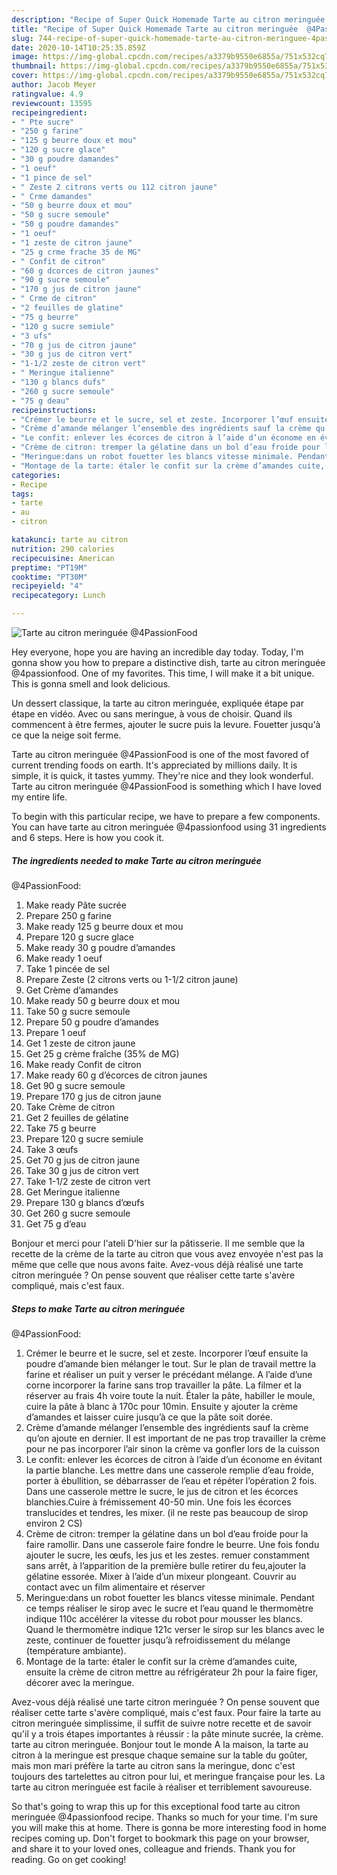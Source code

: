 ```yaml
---
description: "Recipe of Super Quick Homemade Tarte au citron meringuée  @4PassionFood"
title: "Recipe of Super Quick Homemade Tarte au citron meringuée  @4PassionFood"
slug: 744-recipe-of-super-quick-homemade-tarte-au-citron-meringuee-4passionfood
date: 2020-10-14T10:25:35.859Z
image: https://img-global.cpcdn.com/recipes/a3379b9550e6855a/751x532cq70/tarte-au-citron-meringuee-4passionfood-photo-principale-de-la-recette.jpg
thumbnail: https://img-global.cpcdn.com/recipes/a3379b9550e6855a/751x532cq70/tarte-au-citron-meringuee-4passionfood-photo-principale-de-la-recette.jpg
cover: https://img-global.cpcdn.com/recipes/a3379b9550e6855a/751x532cq70/tarte-au-citron-meringuee-4passionfood-photo-principale-de-la-recette.jpg
author: Jacob Meyer
ratingvalue: 4.9
reviewcount: 13595
recipeingredient:
- " Pte sucre"
- "250 g farine"
- "125 g beurre doux et mou"
- "120 g sucre glace"
- "30 g poudre damandes"
- "1 oeuf"
- "1 pince de sel"
- " Zeste 2 citrons verts ou 112 citron jaune"
- " Crme damandes"
- "50 g beurre doux et mou"
- "50 g sucre semoule"
- "50 g poudre damandes"
- "1 oeuf"
- "1 zeste de citron jaune"
- "25 g crme frache 35 de MG"
- " Confit de citron"
- "60 g dcorces de citron jaunes"
- "90 g sucre semoule"
- "170 g jus de citron jaune"
- " Crme de citron"
- "2 feuilles de glatine"
- "75 g beurre"
- "120 g sucre semiule"
- "3 ufs"
- "70 g jus de citron jaune"
- "30 g jus de citron vert"
- "1-1/2 zeste de citron vert"
- " Meringue italienne"
- "130 g blancs dufs"
- "260 g sucre semoule"
- "75 g deau"
recipeinstructions:
- "Crémer le beurre et le sucre, sel et zeste. Incorporer l’œuf ensuite la poudre d’amande bien mélanger le tout. Sur le plan de travail mettre la farine et réaliser un puit y verser le précédant mélange. A l’aide d’une corne incorporer la farine sans trop travailler la pâte. La filmer et la réserver au frais 4h voire toute la nuit. Étaler la pâte, habiller le moule, cuire la pâte à blanc à 170c pour 10min. Ensuite y ajouter la crème d’amandes et laisser cuire jusqu’à ce que la pâte soit dorée."
- "Crème d’amande mélanger l’ensemble des ingrédients sauf la crème qu’on ajoute en dernier. Il est important de ne pas trop travailler la crème pour ne pas incorporer l’air sinon la crème va gonfler lors de la cuisson"
- "Le confit: enlever les écorces de citron à l’aide d’un économe en évitant la partie blanche. Les mettre dans une casserole remplie d’eau froide, porter à ébullition, se débarrasser de l’eau et répéter l’opération 2 fois. Dans une casserole mettre le sucre, le jus de citron et les écorces blanchies.Cuire à frémissement 40-50 min. Une fois les écorces translucides et tendres, les mixer. (il ne reste pas beaucoup de sirop environ 2 CS)"
- "Crème de citron: tremper la gélatine dans un bol d’eau froide pour la faire ramollir. Dans une casserole faire fondre le beurre. Une fois fondu ajouter le sucre, les œufs, les jus et les zestes. remuer constamment sans arrêt, à l’apparition de la première bulle retirer du feu,ajouter la gélatine essorée. Mixer à l’aide d’un mixeur plongeant. Couvrir au contact avec un film alimentaire et réserver"
- "Meringue:dans un robot fouetter les blancs vitesse minimale. Pendant ce temps réaliser le sirop avec le sucre et l’eau quand le thermomètre indique 110c accélérer la vitesse du robot pour mousser les blancs. Quand le thermomètre indique 121c verser le sirop sur les blancs avec le zeste, continuer de fouetter jusqu’à refroidissement du mélange (température ambiante)."
- "Montage de la tarte: étaler le confit sur la crème d’amandes cuite, ensuite la crème de citron mettre au réfrigérateur 2h pour la faire figer, décorer avec la meringue."
categories:
- Recipe
tags:
- tarte
- au
- citron

katakunci: tarte au citron 
nutrition: 290 calories
recipecuisine: American
preptime: "PT19M"
cooktime: "PT30M"
recipeyield: "4"
recipecategory: Lunch

---
```



![Tarte au citron meringuée 
@4PassionFood](https://img-global.cpcdn.com/recipes/a3379b9550e6855a/751x532cq70/tarte-au-citron-meringuee-4passionfood-photo-principale-de-la-recette.jpg)

Hey everyone, hope you are having an incredible day today. Today, I'm gonna show you how to prepare a distinctive dish, tarte au citron meringuée 
@4passionfood. One of my favorites. This time, I will make it a bit unique. This is gonna smell and look delicious.

Un dessert classique, la tarte au citron meringuée, expliquée étape par étape en vidéo. Avec ou sans meringue, à vous de choisir. Quand ils commencent à être fermes, ajouter le sucre puis la levure. Fouetter jusqu&#39;à ce que la neige soit ferme.

Tarte au citron meringuée 
@4PassionFood is one of the most favored of current trending foods on earth. It's appreciated by millions daily. It is simple, it is quick, it tastes yummy. They're nice and they look wonderful. Tarte au citron meringuée 
@4PassionFood is something which I have loved my entire life.


To begin with this particular recipe, we have to prepare a few components. You can have tarte au citron meringuée 
@4passionfood using 31 ingredients and 6 steps. Here is how you cook it.

<!--inarticleads1-->

##### The ingredients needed to make Tarte au citron meringuée 
@4PassionFood:

1. Make ready  Pâte sucrée
1. Prepare 250 g farine
1. Make ready 125 g beurre doux et mou
1. Prepare 120 g sucre glace
1. Make ready 30 g poudre d’amandes
1. Make ready 1 oeuf
1. Take 1 pincée de sel
1. Prepare  Zeste (2 citrons verts ou 1-1/2 citron jaune)
1. Get  Crème d’amandes
1. Make ready 50 g beurre doux et mou
1. Take 50 g sucre semoule
1. Prepare 50 g poudre d’amandes
1. Prepare 1 oeuf
1. Get 1 zeste de citron jaune
1. Get 25 g crème fraîche (35% de MG)
1. Make ready  Confit de citron
1. Make ready 60 g d’écorces de citron jaunes
1. Get 90 g sucre semoule
1. Prepare 170 g jus de citron jaune
1. Take  Crème de citron
1. Get 2 feuilles de gélatine
1. Take 75 g beurre
1. Prepare 120 g sucre semiule
1. Take 3 œufs
1. Get 70 g jus de citron jaune
1. Take 30 g jus de citron vert
1. Take 1-1/2 zeste de citron vert
1. Get  Meringue italienne
1. Prepare 130 g blancs d’œufs
1. Get 260 g sucre semoule
1. Get 75 g d’eau


Bonjour et merci pour l&#39;ateli D&#39;hier sur la pâtisserie. Il me semble que la recette de la crème de la tarte au citron que vous avez envoyée n&#39;est pas la même que celle que nous avons faite. Avez-vous déjà réalisé une tarte citron meringuée ? On pense souvent que réaliser cette tarte s&#39;avère compliqué, mais c&#39;est faux. 

<!--inarticleads2-->

##### Steps to make Tarte au citron meringuée 
@4PassionFood:

1. Crémer le beurre et le sucre, sel et zeste. Incorporer l’œuf ensuite la poudre d’amande bien mélanger le tout. Sur le plan de travail mettre la farine et réaliser un puit y verser le précédant mélange. A l’aide d’une corne incorporer la farine sans trop travailler la pâte. La filmer et la réserver au frais 4h voire toute la nuit. Étaler la pâte, habiller le moule, cuire la pâte à blanc à 170c pour 10min. Ensuite y ajouter la crème d’amandes et laisser cuire jusqu’à ce que la pâte soit dorée.
1. Crème d’amande mélanger l’ensemble des ingrédients sauf la crème qu’on ajoute en dernier. Il est important de ne pas trop travailler la crème pour ne pas incorporer l’air sinon la crème va gonfler lors de la cuisson
1. Le confit: enlever les écorces de citron à l’aide d’un économe en évitant la partie blanche. Les mettre dans une casserole remplie d’eau froide, porter à ébullition, se débarrasser de l’eau et répéter l’opération 2 fois. Dans une casserole mettre le sucre, le jus de citron et les écorces blanchies.Cuire à frémissement 40-50 min. Une fois les écorces translucides et tendres, les mixer. (il ne reste pas beaucoup de sirop environ 2 CS)
1. Crème de citron: tremper la gélatine dans un bol d’eau froide pour la faire ramollir. Dans une casserole faire fondre le beurre. Une fois fondu ajouter le sucre, les œufs, les jus et les zestes. remuer constamment sans arrêt, à l’apparition de la première bulle retirer du feu,ajouter la gélatine essorée. Mixer à l’aide d’un mixeur plongeant. Couvrir au contact avec un film alimentaire et réserver
1. Meringue:dans un robot fouetter les blancs vitesse minimale. Pendant ce temps réaliser le sirop avec le sucre et l’eau quand le thermomètre indique 110c accélérer la vitesse du robot pour mousser les blancs. Quand le thermomètre indique 121c verser le sirop sur les blancs avec le zeste, continuer de fouetter jusqu’à refroidissement du mélange (température ambiante).
1. Montage de la tarte: étaler le confit sur la crème d’amandes cuite, ensuite la crème de citron mettre au réfrigérateur 2h pour la faire figer, décorer avec la meringue.


Avez-vous déjà réalisé une tarte citron meringuée ? On pense souvent que réaliser cette tarte s&#39;avère compliqué, mais c&#39;est faux. Pour faire la tarte au citron meringuée simplissime, il suffit de suivre notre recette et de savoir qu&#39;il y a trois étapes importantes à réussir : la pâte minute sucrée, la crème. tarte au citron meringuée. Bonjour tout le monde A la maison, la tarte au citron à la meringue est presque chaque semaine sur la table du goûter, mais mon mari préfère la tarte au citron sans la meringue, donc c&#39;est toujours des tartelettes au citron pour lui, et meringue française pour les. La tarte au citron meringuée est facile à réaliser et terriblement savoureuse. 

So that's going to wrap this up for this exceptional food tarte au citron meringuée 
@4passionfood recipe. Thanks so much for your time. I'm sure you will make this at home. There is gonna be more interesting food in home recipes coming up. Don't forget to bookmark this page on your browser, and share it to your loved ones, colleague and friends. Thank you for reading. Go on get cooking!
